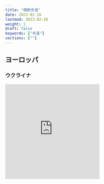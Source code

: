 ```yaml
---
title: "横断歩道"
date: 2023-02-26
lastmod: 2023-02-26
weight: 1
draft: false
keywords: ["歩道"]
sections: [""]
---
```


## ヨーロッパ
### ウクライナ
<div class="googlemap-if">
<iframe src="https://www.google.com/maps/embed?pb=!4v1677409596106!6m8!1m7!1sAv2Ehj945_H1VK8W1Y7b-w!2m2!1d50.44921275907773!2d30.51268511028844!3f235.6345771922095!4f-10.062073404065046!5f3.178015629205613" width="300" height="300" style="border:0;" allowfullscreen="" loading="lazy" referrerpolicy="no-referrer-when-downgrade"></iframe>
</div>